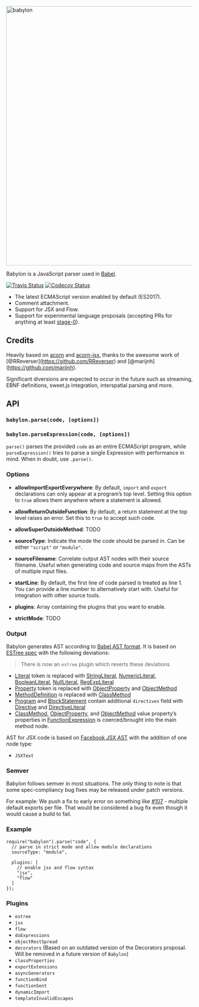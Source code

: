 <img src="https://raw.githubusercontent.com/babel/logo/master/babylon.png" alt="babylon" width="700" />

Babylon is a JavaScript parser used in [Babel](https://github.com/babel/babel).

[![Travis Status](https://img.shields.io/travis/babel/babylon/master.svg?style=flat&label=travis)](https://travis-ci.org/babel/babylon) [![Codecov Status](https://img.shields.io/codecov/c/github/babel/babylon/master.svg?style=flat)](https://codecov.io/gh/babel/babylon)

-   The latest ECMAScript version enabled by default (ES2017).
-   Comment attachment.
-   Support for JSX and Flow.
-   Support for experimental language proposals (accepting PRs for anything at least [stage-0](https://github.com/tc39/proposals/blob/master/stage-0-proposals.md)).

Credits
-------

Heavily based on [acorn](https://github.com/marijnh/acorn) and [acorn-jsx](https://github.com/RReverser/acorn-jsx), thanks to the awesome work of <span class="citation" data-cites="RReverser">\[@RReverser\]</span>(https://github.com/RReverser) and <span class="citation" data-cites="marijnh">\[@marijnh\]</span>(https://github.com/marijnh).

Significant diversions are expected to occur in the future such as streaming, EBNF definitions, sweet.js integration, interspatial parsing and more.

API
---

### `babylon.parse(code, [options])`

### `babylon.parseExpression(code, [options])`

`parse()` parses the provided `code` as an entire ECMAScript program, while `parseExpression()` tries to parse a single Expression with performance in mind. When in doubt, use `.parse()`.

### Options

-   **allowImportExportEverywhere**: By default, `import` and `export` declarations can only appear at a program’s top level. Setting this option to `true` allows them anywhere where a statement is allowed.

-   **allowReturnOutsideFunction**: By default, a return statement at the top level raises an error. Set this to `true` to accept such code.

-   **allowSuperOutsideMethod**: TODO

-   **sourceType**: Indicate the mode the code should be parsed in. Can be either `"script"` or `"module"`.

-   **sourceFilename**: Correlate output AST nodes with their source filename. Useful when generating code and source maps from the ASTs of multiple input files.

-   **startLine**: By default, the first line of code parsed is treated as line 1. You can provide a line number to alternatively start with. Useful for integration with other source tools.

-   **plugins**: Array containing the plugins that you want to enable.

-   **strictMode**: TODO

### Output

Babylon generates AST according to [Babel AST format](https://github.com/babel/babylon/blob/master/ast/spec.md). It is based on [ESTree spec](https://github.com/estree/estree) with the following deviations:

> There is now an `estree` plugin which reverts these deviations

-   [Literal](https://github.com/estree/estree/blob/master/es5.md#literal) token is replaced with [StringLiteral](https://github.com/babel/babylon/blob/master/ast/spec.md#stringliteral), [NumericLiteral](https://github.com/babel/babylon/blob/master/ast/spec.md#numericliteral), [BooleanLiteral](https://github.com/babel/babylon/blob/master/ast/spec.md#booleanliteral), [NullLiteral](https://github.com/babel/babylon/blob/master/ast/spec.md#nullliteral), [RegExpLiteral](https://github.com/babel/babylon/blob/master/ast/spec.md#regexpliteral)
-   [Property](https://github.com/estree/estree/blob/master/es5.md#property) token is replaced with [ObjectProperty](https://github.com/babel/babylon/blob/master/ast/spec.md#objectproperty) and [ObjectMethod](https://github.com/babel/babylon/blob/master/ast/spec.md#objectmethod)
-   [MethodDefinition](https://github.com/estree/estree/blob/master/es2015.md#methoddefinition) is replaced with [ClassMethod](https://github.com/babel/babylon/blob/master/ast/spec.md#classmethod)
-   [Program](https://github.com/babel/babylon/blob/master/ast/spec.md#programs) and [BlockStatement](https://github.com/babel/babylon/blob/master/ast/spec.md#blockstatement) contain additional `directives` field with [Directive](https://github.com/babel/babylon/blob/master/ast/spec.md#directive) and [DirectiveLiteral](https://github.com/babel/babylon/blob/master/ast/spec.md#directiveliteral)
-   [ClassMethod](https://github.com/babel/babylon/blob/master/ast/spec.md#classmethod), [ObjectProperty](https://github.com/babel/babylon/blob/master/ast/spec.md#objectproperty), and [ObjectMethod](https://github.com/babel/babylon/blob/master/ast/spec.md#objectmethod) value property’s properties in [FunctionExpression](https://github.com/babel/babylon/blob/master/ast/spec.md#functionexpression) is coerced/brought into the main method node.

AST for JSX code is based on [Facebook JSX AST](https://github.com/facebook/jsx/blob/master/AST.md) with the addition of one node type:

-   `JSXText`

### Semver

Babylon follows semver in most situations. The only thing to note is that some spec-compliancy bug fixes may be released under patch versions.

For example: We push a fix to early error on something like [\#107](https://github.com/babel/babylon/pull/107) - multiple default exports per file. That would be considered a bug fix even though it would cause a build to fail.

### Example

    require("babylon").parse("code", {
      // parse in strict mode and allow module declarations
      sourceType: "module",

      plugins: [
        // enable jsx and flow syntax
        "jsx",
        "flow"
      ]
    });

### Plugins

-   `estree`
-   `jsx`
-   `flow`
-   `doExpressions`
-   `objectRestSpread`
-   `decorators` (Based on an outdated version of the Decorators proposal. Will be removed in a future version of `Babylon`)
-   `classProperties`
-   `exportExtensions`
-   `asyncGenerators`
-   `functionBind`
-   `functionSent`
-   `dynamicImport`
-   `templateInvalidEscapes`

